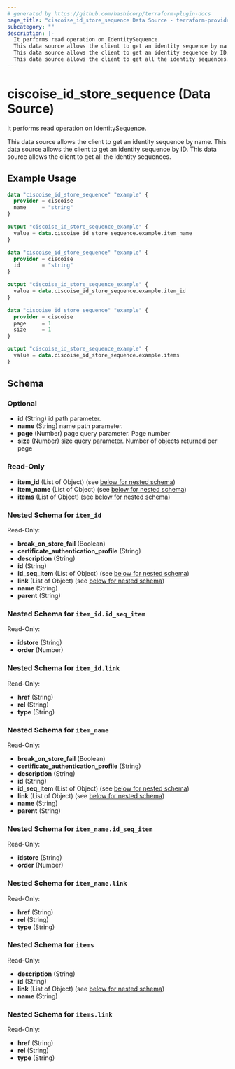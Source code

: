 ```yaml
---
# generated by https://github.com/hashicorp/terraform-plugin-docs
page_title: "ciscoise_id_store_sequence Data Source - terraform-provider-ciscoise"
subcategory: ""
description: |-
  It performs read operation on IdentitySequence.
  This data source allows the client to get an identity sequence by name.
  This data source allows the client to get an identity sequence by ID.
  This data source allows the client to get all the identity sequences.
---
```


# ciscoise_id_store_sequence (Data Source)

It performs read operation on IdentitySequence.

This data source allows the client to get an identity sequence by name.
This data source allows the client to get an identity sequence by ID.
This data source allows the client to get all the identity sequences.

## Example Usage

```terraform
data "ciscoise_id_store_sequence" "example" {
  provider = ciscoise
  name     = "string"
}

output "ciscoise_id_store_sequence_example" {
  value = data.ciscoise_id_store_sequence.example.item_name
}

data "ciscoise_id_store_sequence" "example" {
  provider = ciscoise
  id       = "string"
}

output "ciscoise_id_store_sequence_example" {
  value = data.ciscoise_id_store_sequence.example.item_id
}

data "ciscoise_id_store_sequence" "example" {
  provider = ciscoise
  page     = 1
  size     = 1
}

output "ciscoise_id_store_sequence_example" {
  value = data.ciscoise_id_store_sequence.example.items
}
```

<!-- schema generated by tfplugindocs -->
## Schema

### Optional

- **id** (String) id path parameter.
- **name** (String) name path parameter.
- **page** (Number) page query parameter. Page number
- **size** (Number) size query parameter. Number of objects returned per page

### Read-Only

- **item_id** (List of Object) (see [below for nested schema](#nestedatt--item_id))
- **item_name** (List of Object) (see [below for nested schema](#nestedatt--item_name))
- **items** (List of Object) (see [below for nested schema](#nestedatt--items))

<a id="nestedatt--item_id"></a>
### Nested Schema for `item_id`

Read-Only:

- **break_on_store_fail** (Boolean)
- **certificate_authentication_profile** (String)
- **description** (String)
- **id** (String)
- **id_seq_item** (List of Object) (see [below for nested schema](#nestedobjatt--item_id--id_seq_item))
- **link** (List of Object) (see [below for nested schema](#nestedobjatt--item_id--link))
- **name** (String)
- **parent** (String)

<a id="nestedobjatt--item_id--id_seq_item"></a>
### Nested Schema for `item_id.id_seq_item`

Read-Only:

- **idstore** (String)
- **order** (Number)


<a id="nestedobjatt--item_id--link"></a>
### Nested Schema for `item_id.link`

Read-Only:

- **href** (String)
- **rel** (String)
- **type** (String)



<a id="nestedatt--item_name"></a>
### Nested Schema for `item_name`

Read-Only:

- **break_on_store_fail** (Boolean)
- **certificate_authentication_profile** (String)
- **description** (String)
- **id** (String)
- **id_seq_item** (List of Object) (see [below for nested schema](#nestedobjatt--item_name--id_seq_item))
- **link** (List of Object) (see [below for nested schema](#nestedobjatt--item_name--link))
- **name** (String)
- **parent** (String)

<a id="nestedobjatt--item_name--id_seq_item"></a>
### Nested Schema for `item_name.id_seq_item`

Read-Only:

- **idstore** (String)
- **order** (Number)


<a id="nestedobjatt--item_name--link"></a>
### Nested Schema for `item_name.link`

Read-Only:

- **href** (String)
- **rel** (String)
- **type** (String)



<a id="nestedatt--items"></a>
### Nested Schema for `items`

Read-Only:

- **description** (String)
- **id** (String)
- **link** (List of Object) (see [below for nested schema](#nestedobjatt--items--link))
- **name** (String)

<a id="nestedobjatt--items--link"></a>
### Nested Schema for `items.link`

Read-Only:

- **href** (String)
- **rel** (String)
- **type** (String)


